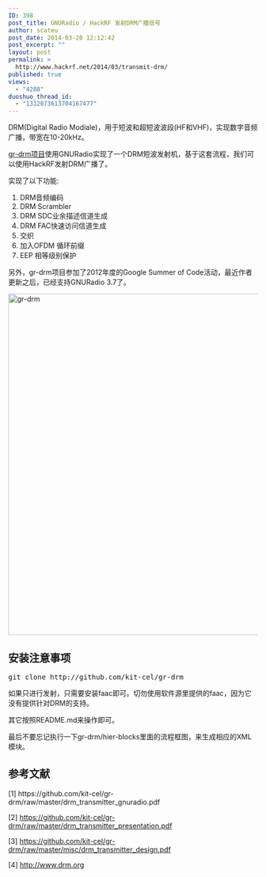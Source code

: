 ```yaml
---
ID: 398
post_title: GNURadio / HackRF 发射DRM广播信号
author: scateu
post_date: 2014-03-20 12:12:42
post_excerpt: ""
layout: post
permalink: >
  http://www.hackrf.net/2014/03/transmit-drm/
published: true
views:
  - "4288"
duoshuo_thread_id:
  - "1312073613704167477"
---
```

DRM(Digital Radio Modiale)，用于短波和超短波波段(HF和VHF)，实现数字音频广播，带宽在10-20kHz。

<a href="https://github.com/kit-cel/gr-drm">gr-drm项目</a>使用GNURadio实现了一个DRM短波发射机，基于这套流程，我们可以使用HackRF发射DRM广播了。

实现了以下功能:
<ol>
	<li>DRM音频编码</li>
	<li>DRM Scrambler</li>
	<li>DRM SDC业余描述信道生成</li>
	<li>DRM FAC快速访问信道生成</li>
	<li>交织</li>
	<li>加入OFDM 循环前缀</li>
	<li>EEP 相等级别保护</li>
</ol>
另外，gr-drm项目参加了2012年度的Google Summer of Code活动，最近作者更新之后，已经支持GNURadio 3.7了。

<a href="http://www.hackrf.net/wp-content/uploads/2014/03/drm.png"><img class="alignnone size-full wp-image-401" alt="gr-drm" src="http://www.hackrf.net/wp-content/uploads/2014/03/drm.png" width="1230" height="690" /></a>
<h2>安装注意事项</h2>
<pre>
git clone http://github.com/kit-cel/gr-drm
</pre>
如果只进行发射，只需要安装faac即可。切勿使用软件源里提供的faac，因为它没有提供针对DRM的支持。

其它按照README.md来操作即可。

最后不要忘记执行一下gr-drm/hier-blocks里面的流程框图，来生成相应的XML模块。
<h2>参考文献</h2>
[1] https://github.com/kit-cel/gr-drm/raw/master/drm_transmitter_gnuradio.pdf

[2] https://github.com/kit-cel/gr-drm/raw/master/drm_transmitter_presentation.pdf

[3] https://github.com/kit-cel/gr-drm/raw/master/misc/drm_transmitter_design.pdf

[4] http://www.drm.org